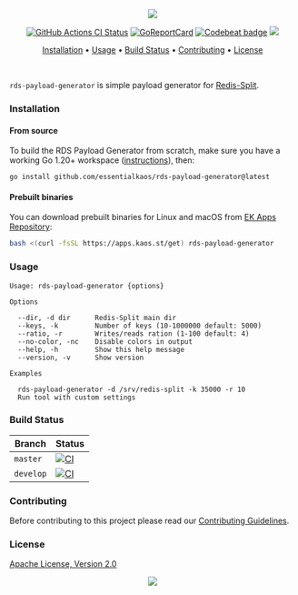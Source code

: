 <p align="center"><a href="#readme"><img src="https://gh.kaos.st/rds-payload-generator.svg"/></a></p>

<p align="center">
  <a href="https://kaos.sh/w/rds-payload-generator/ci"><img src="https://kaos.sh/w/rds-payload-generator/ci.svg" alt="GitHub Actions CI Status" /></a>
  <a href="https://kaos.sh/r/rds-payload-generator"><img src="https://kaos.sh/r/rds-payload-generator.svg" alt="GoReportCard" /></a>
  <a href="https://kaos.sh/b/rds-payload-generator"><img src="https://kaos.sh/b/ddab93a0-a00f-4922-8430-09106383ddba.svg" alt="Codebeat badge" /></a>
  <a href="#license"><img src="https://gh.kaos.st/apache2.svg"></a>
</p>

<p align="center"><a href="#installation">Installation</a> • <a href="#usage">Usage</a> • <a href="#build-status">Build Status</a> • <a href="#contributing">Contributing</a> • <a href="#license">License</a></p>

<br/>

`rds-payload-generator` is simple payload generator for [Redis-Split](https://github.com/essentialkaos/rds).

### Installation

#### From source

To build the RDS Payload Generator from scratch, make sure you have a working Go 1.20+ workspace ([instructions](https://go.dev/doc/install)), then:

```
go install github.com/essentialkaos/rds-payload-generator@latest
```

#### Prebuilt binaries

You can download prebuilt binaries for Linux and macOS from [EK Apps Repository](https://apps.kaos.st/rds-payload-generator/latest):

```bash
bash <(curl -fsSL https://apps.kaos.st/get) rds-payload-generator
```

### Usage

```
Usage: rds-payload-generator {options}

Options

  --dir, -d dir      Redis-Split main dir
  --keys, -k         Number of keys (10-1000000 default: 5000)
  --ratio, -r        Writes/reads ration (1-100 default: 4)
  --no-color, -nc    Disable colors in output
  --help, -h         Show this help message
  --version, -v      Show version

Examples

  rds-payload-generator -d /srv/redis-split -k 35000 -r 10
  Run tool with custom settings

```

### Build Status

| Branch | Status |
|--------|--------|
| `master` | [![CI](https://kaos.sh/w/rds-payload-generator/ci.svg?branch=master)](https://kaos.sh/w/rds-payload-generator/ci?query=branch:master) |
| `develop` | [![CI](https://kaos.sh/w/rds-payload-generator/ci.svg?branch=develop)](https://kaos.sh/w/rds-payload-generator/ci?query=branch:develop) |

### Contributing

Before contributing to this project please read our [Contributing Guidelines](https://github.com/essentialkaos/contributing-guidelines#contributing-guidelines).

### License

[Apache License, Version 2.0](https://www.apache.org/licenses/LICENSE-2.0)

<p align="center"><a href="https://essentialkaos.com"><img src="https://gh.kaos.st/ekgh.svg"/></a></p>
